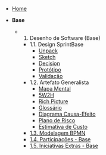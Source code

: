 <!-- docs/_sidebar.md -->

- [Home](README.md)

- **Base**
  - 1. Desenho de Software (Base)
    - 1.1. Design SprintBase
      - [Unpack](Base/1.1.1.Unpack.md)
      - [Sketch](Base/1.1.2.Sketch.md)
      - [Decision](Base/1.1.3.Decision.md)
      - [Protótipo](Base/1.1.4.Prototype.md)
      - [Validação](Base/1.1.5.TestValidate.md)
    - 1.2. Artefato Generalista
      - [Mapa Mental](Base/1.2.1.MapaMental.md)
      - [5W2H](Base/1.2.2.5W2H.md)
      - [Rich Picture](Base/1.2.3.RichPicture.md)
      - [Glossário](Base/1.2.4.Glossario.md)
      - [Diagrama Causa-Efeito](Base/1.2.5.Diagrama_Causa_Efeito.md)
      - [Plano de Risco](Base/1.2.6.EstimativaCusto.md)
      - [Estimativa de Custo](Base/1.2.7.PlanoRisco.md)
    - [1.3. Modelagem BPMN](Base/1.3.ModelagemBPMN.md)
    - [1.4. Participações - Base](Base/1.4.ParticipacoesBase.md)
    - [1.5. Iniciativas Extras - Base](Base/1.5.IniciativasExtras.md)

